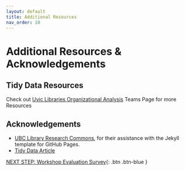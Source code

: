 ```yaml
---
layout: default
title: Additional Resources
nav_order: 10
---
```

# Additional Resources & Acknowledgements

## Tidy Data Resources
Check out [Uvic Libraries Organizational Analysis](https://uvic.sharepoint.com/sites/msteams_85319b/SitePages/Uvic-Libraries-Data.aspx) Teams Page for more Resources

## Acknowledgements

- [UBC Library Research Commons](https://github.com/ubc-library-rc/), for their assistance with the Jekyll template for GitHub Pages.
- [Tidy Data Article](https://doi.org/10.18637/jss.v059.i10)

[NEXT STEP: Workshop Evaluation Survey](workshop-survey.html){: .btn .btn-blue }
